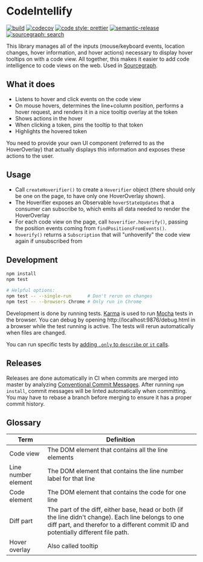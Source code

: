 # CodeIntellify

[![build](https://travis-ci.org/sourcegraph/codeintellify.svg?branch=master)](https://travis-ci.org/sourcegraph/codeintellify)
[![codecov](https://codecov.io/gh/sourcegraph/codeintellify/branch/master/graph/badge.svg?token=1Xk7sdvG0y)](https://codecov.io/gh/sourcegraph/codeintellify)
[![code style: prettier](https://img.shields.io/badge/code_style-prettier-ff69b4.svg)](https://github.com/prettier/prettier)
[![semantic-release](https://img.shields.io/badge/%20%20%F0%9F%93%A6%F0%9F%9A%80-semantic--release-e10079.svg)](https://github.com/semantic-release/semantic-release)
[![sourcegraph: search](https://img.shields.io/badge/sourcegraph-search-brightgreen.svg)](https://sourcegraph.com/github.com/sourcegraph/codeintellify)

This library manages all of the inputs (mouse/keyboard events, location changes, hover information, and hover actions) necessary to display hover tooltips on with a code view. All together, this makes it easier to add code intelligence to code views on the web. Used in [Sourcegraph](https://sourcegraph.com).

## What it does

- Listens to hover and click events on the code view
- On mouse hovers, determines the line+column position, performs a hover request, and renders it in a nice tooltip overlay at the token
- Shows actions in the hover
- When clicking a token, pins the tooltip to that token
- Highlights the hovered token

You need to provide your own UI component (referred to as the HoverOverlay) that actually displays this information and exposes these actions to the user.

## Usage

- Call `createHoverifier()` to create a `Hoverifier` object (there should only be one on the page, to have only one HoverOverlay shown).
- The Hoverifier exposes an Observable `hoverStateUpdates` that a consumer can subscribe to, which emits all data needed to render the HoverOverlay
- For each code view on the page, call `hoverifier.hoverify()`, passing the position events coming from `findPositionsFromEvents()`.
- `hoverify()` returns a `Subscription` that will "unhoverify" the code view again if unsubscribed from

## Development

```sh
npm install
npm test

# Helpful options:
npm test -- --single-run      # Don't rerun on changes
npm test -- --browsers Chrome # Only run in Chrome
```

Development is done by running tests. [Karma](https://github.com/karma-runner/karma) is used to run
[Mocha](https://github.com/mochajs/mocha) tests in the browser. You can debug by opening http://localhost:9876/debug.html in
a browser while the test running is active. The tests will rerun automatically when files are changed.

You can run specific tests by [adding `.only` to `describe` or `it` calls](https://mochajs.org/#exclusive-tests).

## Releases

Releases are done automatically in CI when commits are merged into master by analyzing [Conventional Commit Messages](https://conventionalcommits.org/).
After running `npm install`, commit messages will be linted automatically when committing.
You may have to rebase a branch before merging to ensure it has a proper commit history.

## Glossary

| Term                | Definition                                                                                                                                                                                  |
| ------------------- | ------------------------------------------------------------------------------------------------------------------------------------------------------------------------------------------- |
| Code view           | The DOM element that contains all the line elements                                                                                                                                         |
| Line number element | The DOM element that contains the line number label for that line                                                                                                                           |
| Code element        | The DOM element that contains the code for one line                                                                                                                                         |
| Diff part           | The part of the diff, either base, head or both (if the line didn't change). Each line belongs to one diff part, and therefor to a different commit ID and potentially different file path. |
| Hover overlay       | Also called tooltip                                                                                                                                                                         |
